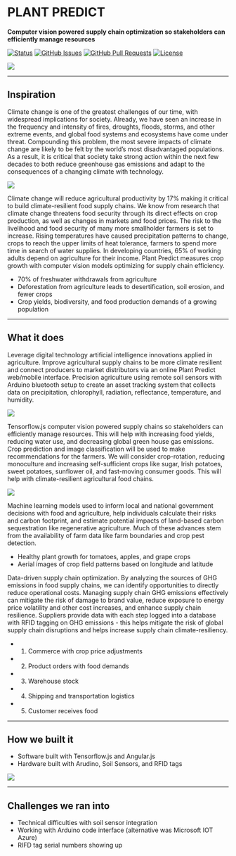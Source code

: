 # PLANT PREDICT

**Computer vision powered supply chain optimization so stakeholders can efficiently manage resources** 

<div>
  
  [![Status](https://img.shields.io/badge/status-active-success.svg)]()
  [![GitHub Issues](https://img.shields.io/github/issues/lucylow/Minority-Programmers-ClimateHacks-2021.svg)](https://github.com/lucylow/Minority-Programmers-ClimateHacks-2021/issues)
  [![GitHub Pull Requests](https://img.shields.io/github/issues-pr/lucylow/Minority-Programmers-ClimateHacks-2021.svg)](https://github.com/lucylow/Minority-Programmers-ClimateHacks-2021/pulls)
  [![License](https://img.shields.io/bower/l/bootstrap)]()

</div>

![](https://github.com/lucylow/Minority-Programmers-ClimateHacks-2021/blob/main/images/Screen%20Shot%202021-04-26%20at%202.41.31%20AM.png)

------
## Inspiration
Climate change is one of the greatest challenges of our time, with widespread implications for society. Already, we have seen an increase in the frequency and intensity of fires, droughts, floods, storms, and other extreme events, and global food systems and ecosystems have come under threat. Compounding this problem, the most severe impacts of climate change are likely to be felt by the world’s most disadvantaged populations. As a result, it is critical that society take strong action within the next few decades to both reduce greenhouse gas emissions and adapt to the consequences of a changing climate with technology.

![](https://github.com/lucylow/Minority-Programmers-ClimateHacks-2021/blob/main/images/Screen%20Shot%202021-04-26%20at%202.42.03%20AM.png)


Climate change will reduce agricultural productivity by 17% making it critical to build climate-resilient food supply chains. We know from research that climate change threatens food security through its direct effects on crop production, as well as changes in markets and food prices. The risk to the livelihood and food security of many more smallholder farmers is set to increase. Rising temperatures have caused precipitation patterns to change, crops to reach the upper limits of heat tolerance, farmers to spend more time in search of water supplies. In developing countries, 65% of working adults depend on agriculture for their income. Plant Predict measures crop growth with computer vision models optimizing for supply chain efficiency. 

*  70% of freshwater withdrawals from agriculture 
* Deforestation from agriculture leads to desertification, soil erosion, and fewer crops 
* Crop yields, biodiversity, and food production demands of a growing population


------
## What it does

Leverage digital technology artificial intelligence innovations applied in agriculture. Improve agricultural supply chains to be more climate resilient and connect producers to market distributors via an online Plant Predict web/mobile interface. Precision agriculture using remote soil sensors with Arduino bluetooth setup to create an asset tracking system that collects data on precipitation, chlorophyll, radiation, reflectance, temperature, and humidity. 

![](https://github.com/lucylow/Minority-Programmers-ClimateHacks-2021/blob/main/images/Screen%20Shot%202021-04-27%20at%201.15.18%20PM.png)

Tensorflow.js computer vision powered supply chains so stakeholders can efficiently manage resources. This will help with increasing food yields, reducing water use, and decreasing global green house gas emissions. Crop prediction and image classification will be used to make recommendations for the farmers. 
We will consider crop-rotation, reducing monoculture and increasing self-sufficient crops like sugar, Irish potatoes, sweet potatoes, sunflower oil, and fast-moving consumer goods. This will help with climate-resilient agricultural food chains.

![](https://github.com/lucylow/Minority-Programmers-ClimateHacks-2021/blob/main/images/Screen%20Shot%202021-04-26%20at%202.42.33%20AM.png)

Machine learning models used to inform local and national government decisions with food and agriculture, help individuals calculate their risks and carbon footprint, and estimate potential impacts of land-based carbon sequestration like regenerative agriculture. Much of these advances stem from the availability of farm data like farm boundaries and crop pest detection.

* Healthy plant growth for tomatoes, apples, and grape crops
* Aerial images of crop field patterns based on longitude and latitude 

Data-driven supply chain optimization. By analyzing the sources of  GHG emissions in food supply chains, we can identify opportunities to directly reduce  operational costs. Managing supply chain GHG emissions effectively can mitigate the risk of damage to brand value, reduce exposure to energy price volatility and other cost increases, and enhance supply chain resilience. Suppliers provide data with each step logged into a database with RFID tagging on GHG emissions - this helps mitigate the risk of global supply chain disruptions and helps increase supply chain climate-resiliency.

* 1. Commerce with crop price adjustments
* 2. Product orders with food demands
* 3. Warehouse stock
* 4. Shipping and transportation logistics
* 5. Customer receives food 

-----
## How we built it 
* Software built with Tensorflow.js and Angular.js
* Hardware built with Arudino, Soil Sensors, and RFID tags

![](https://github.com/lucylow/Minority-Programmers-ClimateHacks-2021/blob/main/images/Screen%20Shot%202021-04-26%20at%202.42.18%20AM.png)

------

## Challenges we ran into 

* Technical difficulties with soil sensor integration  
* Working with Arduino code interface (alternative was Microsoft IOT Azure)
* RIFD tag serial numbers showing up


